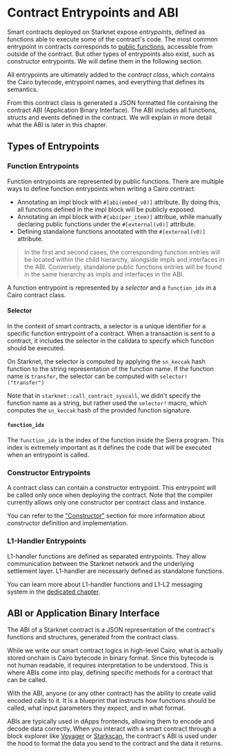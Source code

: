 # Contract Entrypoints and ABI

Smart contracts deployed on Starknet expose _entrypoints_, defined as functions able to execute some of the contract's code.
The most common entrypoint in contracts corresponds to [public functions][public function], accessible from outside of the contract. But other types of entrypoints also exist, such as constructor entrypoints. We will define them in the following section.

All entrypoints are ultimately added to the _contract class_, which contains the Cairo bytecode, entrypoint names, and everything that defines its semantics.

From this contract class is generated a JSON formatted file containing the contract ABI (Application Binary Interface). The ABI includes all functions, structs and events defined in the contract. We will explain in more detail what the ABI is later in this chapter.

[public function]: ./ch14-02-contract-functions.md#2-public-functions

## Types of Entrypoints

### Function Entrypoints

Function entrypoints are represented by public functions. There are multiple ways to define function entrypoints when writing a Cairo contract:
- Annotating an impl block with `#[abi(embed_v0)]` attribute. By doing this, all functions defined in the impl block will be publicly exposed.
- Annotating an impl block with `#[abi(per_item)]` attribue, while manually declaring public functions under the `#[external(v0)]` attribute. 
- Defining standalone functions annotated with the `#[external(v0)]` attribute.

>  In the first and second cases, the corresponding function entries will be located within the child hierarchy, alongside impls and interfaces in the ABI. Conversely, standalone public functions entries will be found in the same hierarchy as impls and interfaces in the ABI.

A function entrypoint is represented by a _selector_ and a `function_idx` in a Cairo contract class.

#### Selector

In the context of smart contracts, a selector is a unique identifier for a specific function entrypoint of a contract. When a transaction is sent to a contract, it includes the selector in the calldata to specify which function should be executed.

On Starknet, the selector is computed by applying the `sn_keccak` hash function to the string representation of the function name. If the function name is `transfer`, the selector can be computed with `selector!("transfer")`

Note that in `starknet::call_contract_syscall`, we didn't specify the function name as a string, but rather used the `selector!` macro, which computes the `sn_keccak` hash of the provided function signature.


#### `function_idx`

The `function_idx` is the index of the function inside the Sierra program. This index is extremely important as it defines the code that will be executed when an entrypoint is called.

### Constructor Entrypoints

A contract class can contain a constructor entrypoint. This entrypoint will be called only once when deploying the contract. Note that the compiler currently allows only one constructor per contract class and instance.

You can refer to the ["Constructor"][constructor] section for more information about constructor definition and implementation.

[constructor]: ./ch14-02-contract-functions.md#1-constructors

### L1-Handler Entrypoints

L1-handler functions are defined as separated entrypoints. They allow communication between the Starknet network and the underlying settlement layer. L1-handler are necessarly defined as standalone functions. 

You can learn more about L1-handler functions and L1-L2 messaging system in the [dedicated chapter][L1-L2].

[L1-L2]: ./ch16-04-L1-L2-messaging.md

## ABI or Application Binary Interface

The ABI of a Starknet contract is a JSON representation of the contract's functions and structures, generated from the contract class.

While we write our smart contract logics in high-level Cairo, what is actually stored onchain is Cairo bytecode in binary format. Since this bytecode is not human readable, it requires interpretation to be understood. This is where ABIs come into play, defining specific methods for a contract that can be called.

With the ABI, anyone (or any other contract) has the ability to create valid encoded calls to it. It is a blueprint that instructs how functions should be called, what input parameters they expect, and in what format.

ABIs are typically used in dApps frontends, allowing them to encode and decode data correctly. When you interact with a smart contract through a block explorer like [Voyager][voyager] or [Starkscan][starkscan], the contract's ABI is used under the hood to format the data you send to the contract and the data it returns.

[voyager]: https://voyager.online/
[starkscan]: https://starkscan.co/